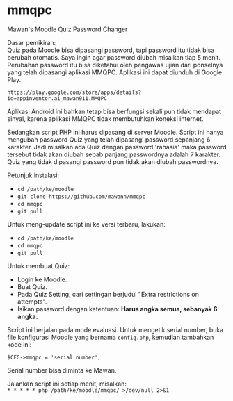 # mmqpc
Mawan's Moodle Quiz Password Changer  

Dasar pemikiran:  
Quiz pada Moodle bisa dipasangi password, tapi password itu tidak bisa berubah otomatis. Saya ingin agar password diubah misalkan tiap 5 menit. Perubahan password itu bisa diketahui oleh pengawas ujian dari ponselnya yang telah dipasangi aplikasi MMQPC. Aplikasi ini dapat diunduh di Google Play.

`https://play.google.com/store/apps/details?id=appinventor.ai_mawan911.MMQPC`

Aplikasi Android ini bahkan tetap bisa berfungsi sekali pun tidak mendapat sinyal, karena aplikasi MMQPC tidak membutuhkan koneksi internet.

Sedangkan script PHP ini harus dipasang di server Moodle. Script ini hanya mengubah password Quiz yang telah dipasangi password sepanjang 6 karakter. Jadi misalkan ada Quiz dengan password 'rahasia' maka password tersebut tidak akan diubah sebab panjang passwordnya adalah 7 karakter. Quiz yang tidak dipasangi password pun tidak akan diubah passwordnya.

Petunjuk instalasi:  

* `cd /path/ke/moodle`
* `git clone https://github.com/mawann/mmqpc`
* `cd mmqpc`
* `git pull`

Untuk meng-update script ini ke versi terbaru, lakukan:

* `cd /path/ke/moodle`
* `cd mmqpc`
* `git pull`

Untuk membuat Quiz:

* Login ke Moodle.
* Buat Quiz.
* Pada Quiz Setting, cari settingan berjudul "Extra restrictions on attempts".
* Isikan password dengan ketentuan: **Harus angka semua, sebanyak 6 angka.**

Script ini berjalan pada mode evaluasi. Untuk mengetik serial number, buka file konfigurasi Moodle yang bernama `config.php`, kemudian tambahkan kode ini:

`$CFG->mmqpc = 'serial number';`

Serial number bisa diminta ke Mawan.

Jalankan script ini setiap menit, misalkan:  
`* * * * * php /path/ke/moodle/mmqpc/ >/dev/null 2>&1`
